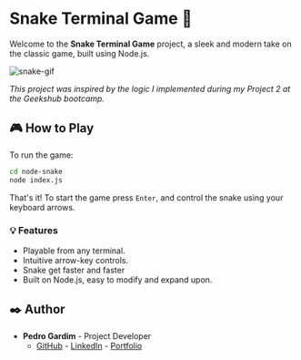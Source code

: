 # Snake Terminal Game 🐍

Welcome to the **Snake Terminal Game** project, a sleek and modern take on the classic game, built using Node.js.

![snake-gif](https://github.com/pedrogardim/node-snake/assets/81443264/4b6b770b-a495-4d28-80fe-eb695f499b49)

_This project was inspired by the logic I implemented during my Project 2 at the Geekshub bootcamp._

## 🎮 How to Play

To run the game:
```bash
cd node-snake
node index.js
```
That's it! To start the game press `Enter`, and control the snake using your keyboard arrows.

### 💡 Features
- Playable from any terminal.
- Intuitive arrow-key controls.
- Snake get faster and faster
- Built on Node.js, easy to modify and expand upon.

## ✒️ Author

- **Pedro Gardim** - Project Developer
  - [GitHub](https://github.com/pedrogardim) - [LinkedIn](https://www.linkedin.com/in/pedro-gardim) - [Portfolio](https://pedrogardim.com)

